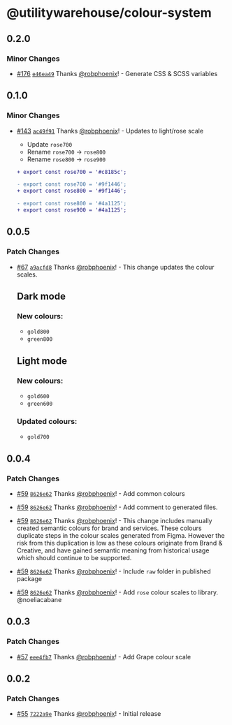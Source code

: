# @utilitywarehouse/colour-system

## 0.2.0

### Minor Changes

- [#176](https://github.com/utilitywarehouse/design-systems/pull/176) [`e46ea49`](https://github.com/utilitywarehouse/design-systems/commit/e46ea49e84b95653787114ce1b5ab42dd82bfeac) Thanks [@robphoenix](https://github.com/robphoenix)! - Generate CSS & SCSS variables

## 0.1.0

### Minor Changes

- [#143](https://github.com/utilitywarehouse/design-systems/pull/143) [`ac49f91`](https://github.com/utilitywarehouse/design-systems/commit/ac49f91e779cd46344acd7b669200cf98ebcced4) Thanks [@robphoenix](https://github.com/robphoenix)! - Updates to light/rose scale

  - Update `rose700`
  - Rename `rose700` -> `rose800`
  - Rename `rose800` -> `rose900`

  ```diff
  + export const rose700 = '#c8185c';

  - export const rose700 = '#9f1446';
  + export const rose800 = '#9f1446';

  - export const rose800 = '#4a1125';
  + export const rose900 = '#4a1125';
  ```

## 0.0.5

### Patch Changes

- [#67](https://github.com/utilitywarehouse/design-systems/pull/67) [`a9acfd8`](https://github.com/utilitywarehouse/design-systems/commit/a9acfd8e899f21e11eb45178749be94ad6c2349b) Thanks [@robphoenix](https://github.com/robphoenix)! - This change updates the colour scales.

  ## Dark mode

  ### New colours:

  - `gold800`
  - `green800`

  ## Light mode

  ### New colours:

  - `gold600`
  - `green600`

  ### Updated colours:

  - `gold700`

## 0.0.4

### Patch Changes

- [#59](https://github.com/utilitywarehouse/design-systems/pull/59) [`8626e62`](https://github.com/utilitywarehouse/design-systems/commit/8626e627b423659481a59c4c56a2310cdd10bb9f) Thanks [@robphoenix](https://github.com/robphoenix)! - Add common colours

- [#59](https://github.com/utilitywarehouse/design-systems/pull/59) [`8626e62`](https://github.com/utilitywarehouse/design-systems/commit/8626e627b423659481a59c4c56a2310cdd10bb9f) Thanks [@robphoenix](https://github.com/robphoenix)! - Add comment to generated files.

- [#59](https://github.com/utilitywarehouse/design-systems/pull/59) [`8626e62`](https://github.com/utilitywarehouse/design-systems/commit/8626e627b423659481a59c4c56a2310cdd10bb9f) Thanks [@robphoenix](https://github.com/robphoenix)! - This change includes manually created semantic colours for brand and services. These colours duplicate steps in the colour scales generated from Figma. However the risk from this duplication is low as these colours originate from Brand & Creative, and have gained semantic meaning from historical usage which should continue to be supported.

- [#59](https://github.com/utilitywarehouse/design-systems/pull/59) [`8626e62`](https://github.com/utilitywarehouse/design-systems/commit/8626e627b423659481a59c4c56a2310cdd10bb9f) Thanks [@robphoenix](https://github.com/robphoenix)! - Include `raw` folder in published package

- [#59](https://github.com/utilitywarehouse/design-systems/pull/59) [`8626e62`](https://github.com/utilitywarehouse/design-systems/commit/8626e627b423659481a59c4c56a2310cdd10bb9f) Thanks [@robphoenix](https://github.com/robphoenix)! - Add `rose` colour scales to library. @noeliacabane

## 0.0.3

### Patch Changes

- [#57](https://github.com/utilitywarehouse/design-systems/pull/57) [`eee4fb7`](https://github.com/utilitywarehouse/design-systems/commit/eee4fb743cfa077a1a62dbe39a368c3f09289af1) Thanks [@robphoenix](https://github.com/robphoenix)! - Add Grape colour scale

## 0.0.2

### Patch Changes

- [#55](https://github.com/utilitywarehouse/design-systems/pull/55) [`7222a9e`](https://github.com/utilitywarehouse/design-systems/commit/7222a9e4ad9c40d85b5e4024f1b78c7b3e029283) Thanks [@robphoenix](https://github.com/robphoenix)! - Initial release
